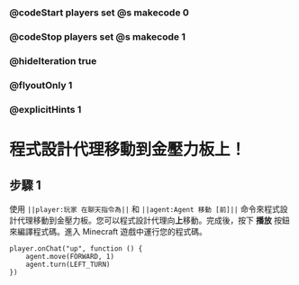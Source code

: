 ### @codeStart players set @s makecode 0
### @codeStop players set @s makecode 1

### @hideIteration true 
### @flyoutOnly 1
### @explicitHints 1


# 程式設計代理移動到金壓力板上！

## 步驟 1
使用 ``||player:玩家 在聊天指令為||`` 和 ``||agent:Agent 移動 [前]||`` 命令來程式設計代理移動到金壓力板。您可以程式設計代理向**上**移動。完成後，按下 **播放** 按鈕來編譯程式碼。進入 Minecraft 遊戲中運行您的程式碼。



```ghost
player.onChat("up", function () {
    agent.move(FORWARD, 1)
    agent.turn(LEFT_TURN)
})

```